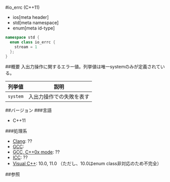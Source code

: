 #io_errc (C++11)
* ios[meta header]
* std[meta namespace]
* enum[meta id-type]

```cpp
namespace std {
  enum class io_errc {
    stream = 1
  };
}
```

##概要
入出力操作に関するエラー値。列挙値は唯一systemのみが定義されている。

| 列挙値   | 説明                     |
|----------|--------------------------|
| `system` | 入出力操作での失敗を表す |


##バージョン
###言語
- C++11

###処理系
- [Clang](/implementation.md#clang): ??
- [GCC](/implementation.md#gcc):
- [GCC, C++0x mode](/implementation.md#gcc): ??
- [ICC](/implementation.md#icc): ??
- [Visual C++](/implementation.md#visual_cpp): 10.0, 11.0 （ただし、10.0はenum class非対応のため不完全）


##参照


